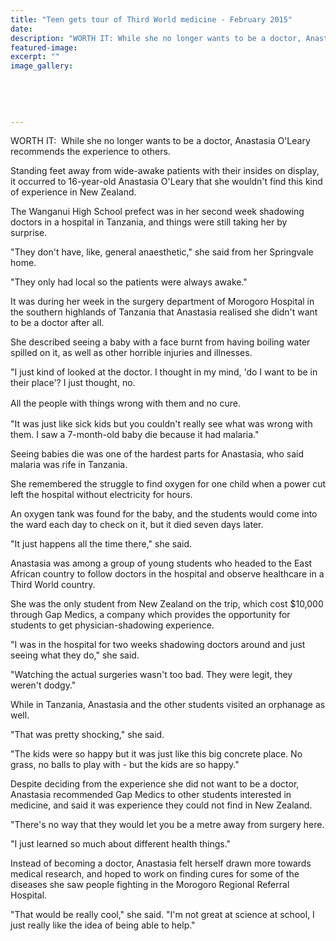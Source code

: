 ```yaml
---
title: "Teen gets tour of Third World medicine - February 2015"
date: 
description: "WORTH IT: While she no longer wants to be a doctor, Anastasia O'Leary recommends the experience to others, from the Wanganui Chronicle article 14 Feb 2015..."
featured-image: 
excerpt: ""
image_gallery:
	
	
	
	
	
---
```


<p>WORTH IT: &nbsp;While she no longer wants to be a doctor, Anastasia O'Leary recommends the experience to others.</p>
<p>Standing feet away from wide-awake patients with their insides on display, it occurred to 16-year-old Anastasia O'Leary that she wouldn't find this kind of experience in New Zealand.</p>
<p>The Wanganui High School prefect was in her second week shadowing doctors in a hospital in Tanzania, and things were still taking her by surprise.</p>
<p>"They don't have, like, general anaesthetic," she said from her Springvale home.</p>
<p>"They only had local so the patients were always awake."</p>
<p>It was during her week in the surgery department of Morogoro Hospital in the southern highlands of Tanzania that Anastasia realised she didn't want to be a doctor after all.</p>
<p>She described seeing a baby with a face burnt from having boiling water spilled on it, as well as other horrible injuries and illnesses.</p>
<p>"I just kind of looked at the doctor. I thought in my mind, 'do I want to be in their place'? I just thought, no.</p>
<p><span style="line-height: 1.5;">All the people with things wrong with them and no cure.</span></p>
<p>"It was just like sick kids but you couldn't really see what was wrong with them. I saw a 7-month-old baby die because it had malaria."</p>
<p>Seeing babies die was one of the hardest parts for Anastasia, who said malaria was rife in Tanzania.</p>
<p>She remembered the struggle to find oxygen for one child when a power cut left the hospital without electricity for hours.</p>
<p>An oxygen tank was found for the baby, and the students would come into the ward each day to check on it, but it died seven days later.</p>
<p>"It just happens all the time there," she said.</p>
<p>Anastasia was among a group of young students who headed to the East African country to follow doctors in the hospital and observe healthcare in a Third World country.</p>
<p>She was the only student from New Zealand on the trip, which cost $10,000 through Gap Medics, a company which provides the opportunity for students to get physician-shadowing experience.</p>
<p>"I was in the hospital for two weeks shadowing doctors around and just seeing what they do," she said.</p>
<p>"Watching the actual surgeries wasn't too bad. They were legit, they weren't dodgy."</p>
<p>While in Tanzania, Anastasia and the other students visited an orphanage as well.</p>
<p>"That was pretty shocking," she said.</p>
<p>"The kids were so happy but it was just like this big concrete place. No grass, no balls to play with - but the kids are so happy."</p>
<p>Despite deciding from the experience she did not want to be a doctor, Anastasia recommended Gap Medics to other students interested in medicine, and said it was experience they could not find in New Zealand.</p>
<p>"There's no way that they would let you be a metre away from surgery here.</p>
<p>"I just learned so much about different health things."</p>
<p>Instead of becoming a doctor, Anastasia felt herself drawn more towards medical research, and hoped to work on finding cures for some of the diseases she saw people fighting in the Morogoro Regional Referral Hospital.</p>
<p>"That would be really cool," she said. "I'm not great at science at school, I just really like the idea of being able to help."</p>

